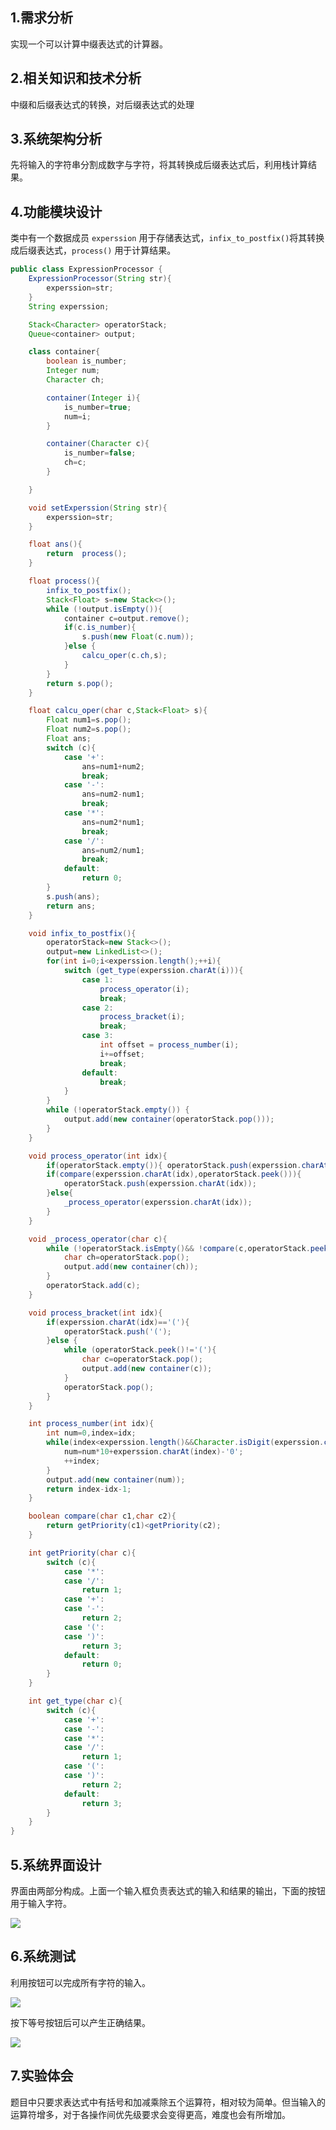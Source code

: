 ## 1.需求分析

实现一个可以计算中缀表达式的计算器。

## 2.相关知识和技术分析

中缀和后缀表达式的转换，对后缀表达式的处理

## 3.系统架构分析

先将输入的字符串分割成数字与字符，将其转换成后缀表达式后，利用栈计算结果。

## 4.功能模块设计

类中有一个数据成员 `experssion` 用于存储表达式，`infix_to_postfix()`将其转换成后缀表达式，`process()` 用于计算结果。

``` java
public class ExpressionProcessor {
    ExpressionProcessor(String str){
        experssion=str;
    }
    String experssion;

    Stack<Character> operatorStack;
    Queue<container> output;

    class container{
        boolean is_number;
        Integer num;
        Character ch;

        container(Integer i){
            is_number=true;
            num=i;
        }

        container(Character c){
            is_number=false;
            ch=c;
        }

    }

    void setExperssion(String str){
        experssion=str;
    }

    float ans(){
        return  process();
    }

    float process(){
        infix_to_postfix();
        Stack<Float> s=new Stack<>();
        while (!output.isEmpty()){
            container c=output.remove();
            if(c.is_number){
                s.push(new Float(c.num));
            }else {
                calcu_oper(c.ch,s);
            }
        }
        return s.pop();
    }

    float calcu_oper(char c,Stack<Float> s){
        Float num1=s.pop();
        Float num2=s.pop();
        Float ans;
        switch (c){
            case '+':
                ans=num1+num2;
                break;
            case '-':
                ans=num2-num1;
                break;
            case '*':
                ans=num2*num1;
                break;
            case '/':
                ans=num2/num1;
                break;
            default:
                return 0;
        }
        s.push(ans);
        return ans;
    }

    void infix_to_postfix(){
        operatorStack=new Stack<>();
        output=new LinkedList<>();
        for(int i=0;i<experssion.length();++i){
            switch (get_type(experssion.charAt(i))){
                case 1:
                    process_operator(i);
                    break;
                case 2:
                    process_bracket(i);
                    break;
                case 3:
                    int offset = process_number(i);
                    i+=offset;
                    break;
                default:
                    break;
            }
        }
        while (!operatorStack.empty()) {
            output.add(new container(operatorStack.pop()));
        }
    }

    void process_operator(int idx){
        if(operatorStack.empty()){ operatorStack.push(experssion.charAt(idx)); return;}
        if(compare(experssion.charAt(idx),operatorStack.peek())){
            operatorStack.push(experssion.charAt(idx));
        }else{
            _process_operator(experssion.charAt(idx));
        }
    }

    void _process_operator(char c){
        while (!operatorStack.isEmpty()&& !compare(c,operatorStack.peek())){
            char ch=operatorStack.pop();
            output.add(new container(ch));
        }
        operatorStack.add(c);
    }

    void process_bracket(int idx){
        if(experssion.charAt(idx)=='('){
            operatorStack.push('(');
        }else {
            while (operatorStack.peek()!='('){
                char c=operatorStack.pop();
                output.add(new container(c));
            }
            operatorStack.pop();
        }
    }

    int process_number(int idx){
        int num=0,index=idx;
        while(index<experssion.length()&&Character.isDigit(experssion.charAt(index))){
            num=num*10+experssion.charAt(index)-'0';
            ++index;
        }
        output.add(new container(num));
        return index-idx-1;
    }

    boolean compare(char c1,char c2){
        return getPriority(c1)<getPriority(c2);
    }

    int getPriority(char c){
        switch (c){
            case '*':
            case '/':
                return 1;
            case '+':
            case '-':
                return 2;
            case '(':
            case ')':
                return 3;
            default:
                return 0;
        }
    }

    int get_type(char c){
        switch (c){
            case '+':
            case '-':
            case '*':
            case '/':
                return 1;
            case '(':
            case ')':
                return 2;
            default:
                return 3;
        }
    }
}
```

## 5.系统界面设计

界面由两部分构成。上面一个输入框负责表达式的输入和结果的输出，下面的按钮用于输入字符。

![](https://github.com/ZingLix/Homework/blob/master/Data%20Structures%20%26%20Algorithm/Experiment/Exp%202/img/1.png)

## 6.系统测试

利用按钮可以完成所有字符的输入。

![](https://github.com/ZingLix/Homework/blob/master/Data%20Structures%20%26%20Algorithm/Experiment/Exp%202/img/2.png)

按下等号按钮后可以产生正确结果。

![](https://github.com/ZingLix/Homework/blob/master/Data%20Structures%20%26%20Algorithm/Experiment/Exp%202/img/3.png)

## 7.实验体会

题目中只要求表达式中有括号和加减乘除五个运算符，相对较为简单。但当输入的运算符增多，对于各操作间优先级要求会变得更高，难度也会有所增加。